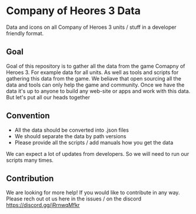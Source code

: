 # Company of Heores 3 Data
Data and icons on all Company of Heroes 3 units / stuff in a developer friendly format.

## Goal 
Goal of this repository is to gather all the data from the game Comapny of Heroes 3. For example data for all units. As well as tools and scripts for gathering this data from the game. We beliave that open sourcing all the data and tools can only help the game and community.
Once we have the data it's up to anyone to build any web-site or apps and work with this data. But let's put all our heads together 

## Convention
- All the data should be converted into .json files 
- We should separate the data by path versions 
- Please provide all the scripts / add manuals how you get the data

We can expect a lot of updates from developers. So we will need to run our scripts many times. 

## Contribution 
We are looking for more help! If you would like to contribute in any way. Please rech out ot us here in the issues / on the discord https://discord.gg/jRrnwqMfkr

